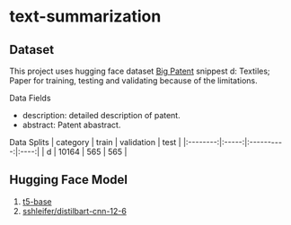 # text-summarization
## Dataset
This project uses hugging face dataset [Big Patent][1] snippest d: Textiles; Paper for training, testing and validating because of the limitations.

Data Fields
- description: detailed description of patent.
- abstract: Patent abastract.

Data Splits
| category | train | validation | test |
|:--------:|:-----:|:----------:|:----:|
|     d    | 10164 |     565    |  565 |

## Hugging Face Model
1. [t5-base][2]
2. [sshleifer/distilbart-cnn-12-6][3]

[1]: https://huggingface.co/datasets/big_patent            "Big Patent"
[2]: https://huggingface.co/t5-base                        "t5-base"
[3]: https://huggingface.co/sshleifer/distilbart-cnn-12-6  "sshleifer/distilbart-cnn-12-6"
